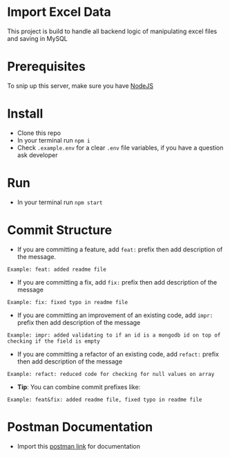# Import Excel Data

This project is build to handle all backend logic of manipulating excel files and saving in MySQL

# Prerequisites

To snip up this server, make sure you have [NodeJS](https://nodejs.org)

# Install

-   Clone this repo
-   In your terminal run `npm i`
-   Check `.example.env` for a clear `.env` file variables, if you have a question ask developer

# Run

-   In your terminal run `npm start`

# Commit Structure

-   If you are committing a feature, add `feat:` prefix then add description of the message.

```
Example: feat: added readme file
```

-   If you are committing a fix, add `fix:` prefix then add description of the message

```
Example: fix: fixed typo in readme file
```

-   If you are committing an improvement of an existing code, add `impr:` prefix then add description of the message

```
Example: impr: added validating to if an id is a mongodb id on top of checking if the field is empty
```

-   If you are committing a refactor of an existing code, add `refact:` prefix then add description of the message

```
Example: refact: reduced code for checking for null values on array
```

-   **Tip**: You can combine commit prefixes like:

```
Example: feat&fix: added readme file, fixed typo in readme file
```

# Postman Documentation

-   Import this [postman link](https://www.getpostman.com/collections/2965a7b647d72e5964e0) for documentation
